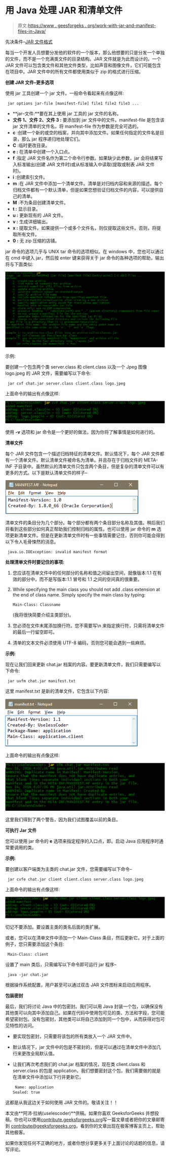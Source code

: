 # 用 Java 处理 JAR 和清单文件

> 原文:[https://www . geesforgeks . org/work-with-jar-and-manifest-files-in-Java/](https://www.geeksforgeeks.org/working-with-jar-and-manifest-files-in-java/)

先决条件–[JAR 文件格式](https://www.geeksforgeeks.org/jar-files-java/)

每当一个开发人员想要分发他的软件的一个版本，那么他想要的只是分发一个单独的文件，而不是一个充满类文件的目录结构。JAR 文件就是为此而设计的。一个 JAR 文件可以包含类文件和其他文件类型，比如声音和图像文件，它们可能包含在项目中。JAR 文件中的所有文件都使用类似于 zip 的格式进行压缩。

**创建 JAR 文件–更多选项**

使用 jar 工具创建一个 jar 文件。一般命令看起来有点像这样:

```
 jar options jar-file [manifest-file] file1 file2 file3 ...
```

*   **jar–文件:**要在其上使用 jar 工具的 jar 文件的名称。
*   **文件 1、文件 2、文件 3 :** 要添加到 jar 文件中的文件。manifest-file 是包含该 jar 文件清单的文件名，将 manifest-file 作为参数是完全可选的。
*   **c** :创建一个新的或空的档案，并向其中添加文件。如果任何指定的文件名是目录，那么 jar 程序递归地处理它们。
*   **C** :临时更改目录。
*   **e :** 在清单中创建一个入口点。
*   **f** :指定 JAR 文件名作为第二个命令行参数。如果缺少此参数，jar 会将结果写入标准输出(创建 JAR 文件时)或从标准输入中读取(提取或制表 JAR 文件时)。
*   **i** :创建索引文件。
*   **m** :在 JAR 文件中添加一个清单文件。清单是对归档内容和来源的描述。每个归档文件都有一个默认清单，但是如果您想验证归档文件的内容，可以提供自己的清单。
*   **M** :不为条目创建清单文件。
*   **t :** 显示目录。
*   **u :** 更新现有的 JAR 文件。
*   **v :** 生成详细输出。
*   **x :** 提取文件。如果提供一个或多个文件名，则仅提取这些文件。否则，将提取所有文件。
*   **0 :** 无 zip 压缩的店铺。

jar 命令的选项几乎与 UNIX tar 命令的选项相似。在 windows 中，您也可以通过在 cmd 中键入 jar，然后按 enter 键来获得关于 jar 命令的各种选项的帮助，输出将与下面类似:

![jar command options](img/8155f49f9e7eee400518e58093231569.png)

示例:

要创建一个包含两个类 server.class 和 client.class 以及一个 Jpeg 图像 logo.jpeg 的 JAR 文件，需要编写以下命令:

```
 jar cvf chat.jar server.class client.class logo.jpeg
```

上面命令的输出有点像这样:

![](img/5d12b2eb5077ff73f482f93aad43c840.png)

使用 **-v** 选项和 jar 命令是一个更好的做法，因为你将了解事情是如何进行的。

**清单文件**

每个 JAR 文件包含一个描述归档特征的清单文件。默认情况下，每个 JAR 文件都有一个清单文件。默认清单文件被命名为清单。并且存在于归档文件的 META-INF 子目录中。虽然默认的清单文件只包含两个条目，但是复杂的清单文件可以有更多的方式。以下是默认清单文件的样子–

![Default manifest](img/f52965daea42df09a2ddbff58fec659e.png)

清单文件的条目分为几个部分。每个部分都有两个条目部分名称及其值。稍后我们将看到这些部分如何真正帮助我们控制归档的属性。也可以使用 jar 命令的 **m** 选项更新清单文件。但是在更新清单文件时有一些事情需要记住，否则你可能会得到以下令人毛骨悚然的消息。

```
 java.io.IOException: invalid manifest format
```

**处理清单文件时要记住的事项:**

1.  您应该在清单文件中的任何部分的名称和值之间留出空间，就像版本:1.1 在有效的部分中，而不是写版本:1.1 冒号和 1.1 之间的空间真的很重要。
2.  While specifying the main class you should not add .class extension at the end of class name. Simply specify the main class by typing:

    ```
    Main-Class: Classname
    ```

    (我将很快简要介绍主类部分)。

3.  您必须在文件末尾添加换行符。您不需要写\n 来指定换行符，只需将清单文件的最后一行留空即可。
4.  清单的文本文件必须使用 UTF-8 编码，否则您可能会遇到一些麻烦。

**示例:**

现在让我们回来更新 chat.jar 档案的内容。要更新清单文件，我们只需要编写以下命令:

```
 jar uvfm chat.jar manifest.txt
```

这里 manifest.txt 是新的清单文件，它包含以下内容:

![manifest.txt](img/546384520b5e0f1315ea3f7d1ae32406.png)

上面命令的输出有点像这样:

![null](img/2ec01d022c6143749564f689ff808080.png)

这里我们得到了两个警告，因为我们试图覆盖以前的条目。

**可执行 Jar 文件**

您可以使用 jar 命令的 **e** 选项来指定程序的入口点，即。启动 Java 应用程序时通常要调用的类。

**示例:**

要创建以客户端类为主类的 chat.jar 文件，您需要编写以下命令–

```
 jar cvfe chat.jar client client.class server.class logo.jpeg
```

上面命令的输出有点像这样:

![](img/e94b032e1d1c3b3abfc6597399f6d312.png)

切记不要添加。要设置主类的类名后面的类扩展。

或者，您可以在清单文件中添加一个 Main-Class 条目，然后更新它。对于上面的例子，您只需要添加这个条目:

```
 Main-Class: client
```

设置了 main 类后，只需编写以下命令即可运行 jar 程序–

```
 java -jar chat.jar
```

根据操作系统配置，用户甚至可以通过双击 JAR 文件图标来启动应用程序。

**包装密封**

最后，我们将讨论 Java 中的包密封。我们可以用 Java 封装一个包，以确保没有其他类可以向其中添加自己。如果在代码中使用包可见的类、方法和字段，您可能希望密封包。没有包密封，其他类可以将自己添加到同一个包中，从而获得对包可见特性的访问。

*   要实现包密封，只需要将该包的所有类放入一个 JAR 文件中。
*   默认情况下，jar 文件中的包是不密封的，但是可以通过在清单文件中添加几行来更改全局默认值。
*   让我们再次考虑我们的 chat.jar 档案的情况，现在类 client.class 和 server.class 的包是 application，我们想要密封这个包，我们需要做的就是在清单文件中添加以下行并更新它。

    ```
     Name: application
    Sealed: true
    ```

这都是从我这边关于如何使用 JAR 文件的。敬请关注！！

本文由**阿沛·拉纳(uselescoder)**供稿。如果你喜欢 GeeksforGeeks 并想投稿，你也可以使用[contribute.geeksforgeeks.org](http://contribute.geeksforgeeks.org)写一篇文章或者把你的文章邮寄到 contribute@geeksforgeeks.org。看到你的文章出现在极客博客主页上，帮助其他极客。

如果你发现任何不正确的地方，或者你想分享更多关于上面讨论的话题的信息，请写评论。